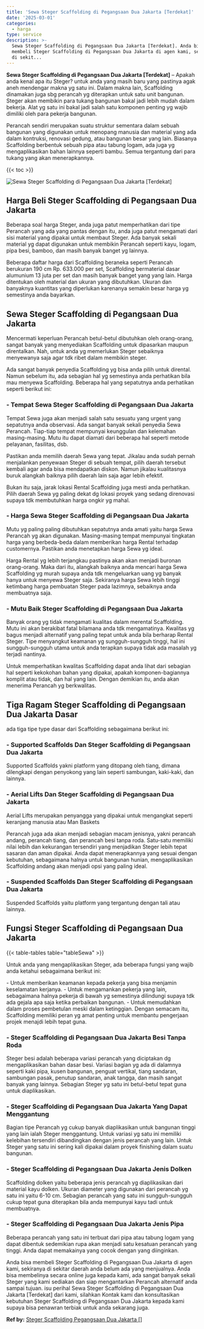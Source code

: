 ```yaml
---
title: 'Sewa Steger Scaffolding di Pegangsaan Dua Jakarta [Terdekat]'
date: '2025-03-01'
categories:
  - harga
type: service
description: >-
  Sewa Steger Scaffolding di Pegangsaan Dua Jakarta [Terdekat]. Anda bisa
  membeli Steger Scaffolding di Pegangsaan Dua Jakarta di agen kami, sekiranya
  di sekit...
---
```


**Sewa Steger Scaffolding di Pegangsaan Dua Jakarta \[Terdekat\]** – Apakah anda kenal apa itu Steger? untuk anda yang masih baru yang pastinya agak aneh mendengar makna yg satu ini. Dalam makna lain, Scaffolding dinamakan juga sbg perancah yg diterapkan untuk satu unit bangunan. Steger akan membikin para tukang bangunan bakal jadi lebih mudah dalam bekerja. Alat yg satu ini bakal jadi salah satu komponen penting yg wajib dimiliki oleh para pekerja bangunan.

Perancah sendiri merupakan suatu struktur sementara dalam sebuah bangunan yang digunakan untuk menopang manusia dan material yang ada dalam kontruksi, renovasi gedung, atau bangunan besar yang lain. Biasanya Scaffolding berbentuk sebuah pipa atau tabung logam, ada juga yg mengaplikasikan bahan lainnya seperti bambu. Semua tergantung dari para tukang yang akan menerapkannya.

{{< toc >}}

![Sewa Steger Scaffolding di Pegangsaan Dua Jakarta [Terdekat]](/images/sewa-scaffolding-steger-26.png)

## Harga Beli Steger Scaffolding di Pegangsaan Dua Jakarta

Beberapa soal harga Steger, anda juga patut memperhatikan dari tipe Perancah yang ada yang pantas dengan itu, anda juga patut mengamati dari sisi material yang dipakai untuk membaut Steger. Ada banyak sekali material yg dapat digunakan untuk membikin Perancah seperti kayu, logam, pipa besi, bamboo, dan masih banyak banget yg lainnya.

Beberapa daftar harga dari Scaffolding beraneka seperti Perancah berukuran 190 cm Rp. 633.000 per set, Scaffolding bermaterial dasar alumunium 13 juta per set dan masih banyak banget yang yang lain. Harga ditentukan oleh material dan ukuran yang dibutuhkan. Ukuran dan banyaknya kuantitas yang diperlukan karenanya semakin besar harga yg semestinya anda bayarkan.

## Sewa Steger Scaffolding di Pegangsaan Dua Jakarta

Mencermati keperluan Perancah betul-betul dibutuhkan oleh orang-orang, sangat banyak yang menyediakan Scaffolding untuk dipasarkan maupun direntalkan. Nah, untuk anda yg memerlukan Steger sebaiknya menyewanya saja agar tdk ribet dalam membikin steger.

Ada sangat banyak penyedia Scaffolding yg bisa anda pilih untuk dirental. Namun sebelum itu, ada sebagian hal yg semestinya anda perhatikan bila mau menyewa Scaffolding. Beberapa hal yang sepatutnya anda perhatikan seperti berikut ini:

### \- Tempat Sewa Steger Scaffolding di Pegangsaan Dua Jakarta

Tempat Sewa juga akan menjadi salah satu sesuatu yang urgent yang sepatutnya anda observasi. Ada sangat banyak sekali penyedia Sewa Perancah. Tiap-tiap tempat mempunyai keunggulan dan kelemahan masing-masing. Mutu itu dapat diamati dari beberapa hal seperti metode pelayanan, fasilitas, dsb.

Pastikan anda memilih daerah Sewa yang tepat. Jikalau anda sudah pernah menjalankan penyewaan Steger di sebuah tempat, pilih daerah tersebut kembali agar anda bisa mendapatkan diskon. Namun jikalau kualitasnya buruk alangkah baiknya pilih daerah lain saja agar lebih efektif.

Bukan itu saja, jarak lokasi Rental Scaffolding juga mesti anda perhatikan. Pilih daerah Sewa yg paling dekat dg lokasi proyek yang sedang direnovasi supaya tdk membutuhkan harga ongkir yg mahal.

### \- Harga Sewa Steger Scaffolding di Pegangsaan Dua Jakarta

Mutu yg paling paling dibutuhkan sepatutnya anda amati yaitu harga Sewa Perancah yg akan digunakan. Masing-masing tempat mempunyai tingkatan harga yang berbeda-beda dalam memberikan harga Rental terhadap customernya. Pastikan anda menetapkan harga Sewa yg ideal.

Harga Rental yg lebih terjangkau pastinya akan akan menjadi buronan orang-orang. Maka dari itu, alangkah baiknya anda mencari harga Sewa Scaffolding yg murah supaya anda tdk mengeluarkan uang yg banyak hanya untuk menyewa Steger saja. Sekiranya harga Sewa lebih tinggi ketimbang harga pembuatan Steger pada lazimnya, sebaiknya anda membuatnya saja.

### \- Mutu Baik Steger Scaffolding di Pegangsaan Dua Jakarta

Banyak orang yg tidak mengamati kualitas dalam merental Scaffolding. Mutu ini akan berakibat fatal bilamana anda tdk mengamatinya. Kwalitas yg bagus menjadi alternatif yang paling tepat untuk anda bila berharap Rental Steger. Tipe menyangkut keamanan yg sungguh-sungguh tinggi, hal ini sungguh-sungguh utama untuk anda terapkan supaya tidak ada masalah yg terjadi nantinya.

Untuk memperhatikan kwalitas Scaffolding dapat anda lihat dari sebagian hal seperti kekokohan bahan yang dipakai, apakah komponen-bagiannya komplit atau tidak, dan hal yang lain. Dengan demikian itu, anda akan menerima Perancah yg berkwalitas.

## Tiga Ragam Steger Scaffolding di Pegangsaan Dua Jakarta Dasar

ada tiga tipe type dasar dari Scaffolding sebagaimana berikut ini:

### \- Supported Scaffolds Dan Steger Scaffolding di Pegangsaan Dua Jakarta

Supported Scaffolds yakni platform yang ditopang oleh tiang, dimana dilengkapi dengan penyokong yang lain seperti sambungan, kaki-kaki, dan lainnya.

### \- Aerial Lifts Dan Steger Scaffolding di Pegangsaan Dua Jakarta

Aerial Lifts merupakan penyangga yang dipakai untuk mengangkat seperti keranjang manusia atau Man Baskets

Perancah juga ada akan menjadi sebagian macam jenisnya, yakni perancah andang, perancah tiang, dan perancah besi tanpa roda. Satu-satu memiliki nilai lebih dan kekurangan tersendiri yang menjadikan Steger lebih tepat sasaran dan aman dipakai. Anda dapat menerapkannya yang sesuai dengan kebutuhan, sebagaimana halnya untuk bangunan hunian, mengaplikasikan Scaffolding andang akan menjadi opsi yang paling ideal.

### \- Suspended Scaffolds Dan Steger Scaffolding di Pegangsaan Dua Jakarta

Suspended Scaffolds yaitu platform yang tergantung dengan tali atau lainnya.

## Fungsi Steger Scaffolding di Pegangsaan Dua Jakarta

{{< table-tables table="tableSewa" >}}

Untuk anda yang mengaplikasikan Steger, ada beberapa fungsi yang wajib anda ketahui sebagaimana berikut ini:

\- Untuk memberikan keamanan kepada pekerja yang bisa menjamin keselamatan kerjanya. - Untuk mengamankan pekerja yang lain, sebagaimana halnya pekerja di bawah yg semestinya dilindungi supaya tdk ada gejala apa saja ketika perbaikan bangunan. - Untuk memudahkan dalam proses pembetulan meski dalam ketinggian. Dengan semacam itu, Scaffolding memiliki peran yg amat penting untuk membantu pengerjaan projek menajdi lebih tepat guna.

### \- Steger Scaffolding di Pegangsaan Dua Jakarta Besi Tanpa Roda

Steger besi adalah beberapa variasi perancah yang diciptakan dg mengaplikasikan bahan dasar besi. Variasi bagian yg ada di dalamnya seperti kaki pipa, kusen bangunan, penguat vertikal, tiang sandaran, sambungan pasak, penutup sandaran, anak tangga, dan masih sangat banyak yang lainnya. Sebagian Steger yg satu ini betul-betul tepat guna untuk diaplikasikan.

### \- Steger Scaffolding di Pegangsaan Dua Jakarta Yang Dapat Menggantung

Bagian tipe Perancah yg cukup banyak diaplikasikan untuk bangunan tinggi yang lain ialah Steger menggantung. Untuk variasi yg satu ini memiliki kelebihan tersendiri dibandingkan dengan jenis perancah yang lain. Untuk Steger yang satu ini sering kali dipakai dalam proyek finishing dalam suatu bangunan.

### \- Steger Scaffolding di Pegangsaan Dua Jakarta Jenis Dolken

Scaffolding dolken yaitu beberapa jenis perancah yg diaplikasikan dari material kayu dolken. Ukuran diameter yang digunakan dari perancah yg satu ini yaitu 6-10 cm. Sebagian perancah yang satu ini sungguh-sungguh cukup tepat guna diterapkan bila anda mempunyai kayu tadi untuk membuatnya.

### \- Steger Scaffolding di Pegangsaan Dua Jakarta Jenis Pipa

Beberapa perancah yang satu ini terbuat dari pipa atau tabung logam yang dapat dibentuk sedemikian rupa akan menjadi satu kesatuan perancah yang tinggi. Anda dapat memakainya yang cocok dengan yang diinginkan.

Anda bisa membeli Steger Scaffolding di Pegangsaan Dua Jakarta di agen kami, sekiranya di sekitar daerah anda belum ada yang menjualnya. Anda bisa membelinya secara online juga kepada kami, ada sangat banyak sekali Steger yang kami sediakan dan siap mengantarkan Perancah alternatif anda sampai tujuan. isu perihal Sewa Steger Scaffolding di Pegangsaan Dua Jakarta \[Terdekat\] dari kami, silahkan Kontak kami dan konsultasikan kebutuhan Steger Scaffolding di Pegangsaan Dua Jakarta kepada kami supaya bisa penawran terbiak untuk anda sekarang juga.

**Ref by:** [Steger Scaffolding Pegangsaan Dua Jakarta []](https://id.wikipedia.org/wiki/Steger)
